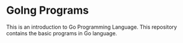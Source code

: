 # Golng Programs
This is an introduction to Go Programming Language. This repository contains the basic programs in Go language.
